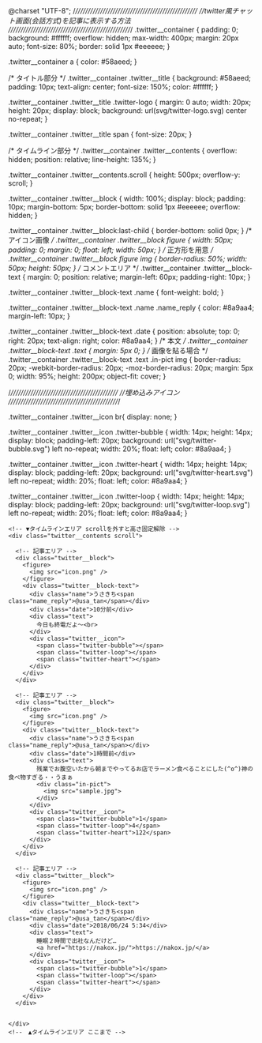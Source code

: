 @charset "UTF-8";
/*/////////////////////////////////////////////////
//twitter風チャット画面(会話方式)を記事に表示する方法
/////////////////////////////////////////////////*/
.twitter__container {
  padding: 0;
  background: #ffffff;
  overflow: hidden;
  max-width: 400px;
  margin: 20px auto;
  font-size: 80%;
  border: solid 1px #eeeeee;
}

.twitter__container a {
  color: #58aeed;
}

/* タイトル部分 */
.twitter__container .twitter__title {
  background: #58aeed;
  padding: 10px;
  text-align: center;
  font-size: 150%;
  color: #ffffff;
}

.twitter__container .twitter__title .twitter-logo {
  margin: 0 auto;
  width: 20px;
  height: 20px;
  display: block;
  background: url(svg/twitter-logo.svg) center no-repeat;
}

.twitter__container .twitter__title span {
  font-size: 20px;
}

/* タイムライン部分 */
.twitter__container .twitter__contents {
  overflow: hidden;
  position: relative;
  line-height: 135%;
}

.twitter__container .twitter__contents.scroll {
  height: 500px;
  overflow-y: scroll;
}

.twitter__container .twitter__block {
  width: 100%;
  display: block;
  padding: 10px;
  margin-bottom: 5px;
  border-bottom: solid 1px #eeeeee;
  overflow: hidden;
}

.twitter__container .twitter__block:last-child {
  border-bottom: solid 0px;
}
/* アイコン画像 */
.twitter__container .twitter__block figure {
  width: 50px;
  padding: 0;
  margin: 0;
  float: left;
  width: 50px;
}
  /* 正方形を用意 */
.twitter__container .twitter__block figure img {
  border-radius: 50%;
  width: 50px;
  height: 50px;
}
/* コメントエリア */
.twitter__container .twitter__block-text {
  margin: 0;
  position: relative;
  margin-left: 60px;
  padding-right: 10px;
}

.twitter__container .twitter__block-text .name {
  font-weight: bold;
}

.twitter__container .twitter__block-text .name .name_reply {
  color: #8a9aa4;
  margin-left: 10px;
}

.twitter__container .twitter__block-text .date {
  position: absolute;
  top: 0;
  right: 20px;
  text-align: right;
  color: #8a9aa4;
}
/* 本文 */
.twitter__container .twitter__block-text .text {
  margin: 5px 0;
}
/* 画像を貼る場合 */
.twitter__container .twitter__block-text .text .in-pict img {
  border-radius: 20px;
  -webkit-border-radius: 20px;
  -moz-border-radius: 20px;
  margin: 5px 0;
  width: 95%;
  height: 200px;
  object-fit: cover;
}

/*///////////////////////////////////////////
//埋め込みアイコン
////////////////////////////////////////////*/

.twitter__container .twitter__icon br{
  display: none;
}

.twitter__container .twitter__icon .twitter-bubble {
  width: 14px;
  height: 14px;
  display: block;
  padding-left: 20px;
  background: url("svg/twitter-bubble.svg") left no-repeat;
  width: 20%;
  float: left;
  color: #8a9aa4;
}

.twitter__container .twitter__icon .twitter-heart {
  width: 14px;
  height: 14px;
  display: block;
  padding-left: 20px;
  background: url("svg/twitter-heart.svg") left no-repeat;
  width: 20%;
  float: left;
  color: #8a9aa4;
}

.twitter__container .twitter__icon .twitter-loop {
  width: 14px;
  height: 14px;
  display: block;
  padding-left: 20px;
  background: url("svg/twitter-loop.svg") left no-repeat;
  width: 20%;
  float: left;
  color: #8a9aa4;
}


<html lang="ja">
<head>
  <meta charset="UTF-8"/>
  <title>twitter風チャット画面(会話方式)を記事に表示する方法 │ ナコさんのブログ nako-log WEB小ネタと生活ライフハック</title>
  <link rel='stylesheet' href='style.css' type='text/css' media='all' />
</head>
<body>

  <!-- ▼twitter風ここから -->
  <div class="twitter__container">
    <!-- タイトル -->
    <div class="twitter__title">
      <span class="twitter-logo"></span>
    </div>

    <!-- ▼タイムラインエリア scrollを外すと高さ固定解除 -->
    <div class="twitter__contents scroll">

      <!-- 記事エリア -->
      <div class="twitter__block">
        <figure>
          <img src="icon.png" />
        </figure>
        <div class="twitter__block-text">
          <div class="name">うさきち<span class="name_reply">@usa_tan</span></div>
          <div class="date">10分前</div>
          <div class="text">
            今日も終電だよ～<br>
          </div>
          <div class="twitter__icon">
            <span class="twitter-bubble"></span>
            <span class="twitter-loop"></span>
            <span class="twitter-heart"></span>
          </div>
        </div>
      </div>

      <!-- 記事エリア -->
      <div class="twitter__block">
        <figure>
          <img src="icon.png" />
        </figure>
        <div class="twitter__block-text">
          <div class="name">うさきち<span class="name_reply">@usa_tan</span></div>
          <div class="date">1時間前</div>
          <div class="text">
            残業でお腹空いたから朝までやってるお店でラーメン食べることにした(^o^)神の食べ物すぎる・・うまぁ
            <div class="in-pict">
              <img src="sample.jpg">
            </div>
          </div>
          <div class="twitter__icon">
            <span class="twitter-bubble">1</span>
            <span class="twitter-loop">4</span>
            <span class="twitter-heart">122</span>
          </div>
        </div>
      </div>

      <!-- 記事エリア -->
      <div class="twitter__block">
        <figure>
          <img src="icon.png" />
        </figure>
        <div class="twitter__block-text">
          <div class="name">うさきち<span class="name_reply">@usa_tan</span></div>
          <div class="date">2018/06/24 5:34</div>
          <div class="text">
            睡眠２時間で出社なんだけど…
            <a href="https://nakox.jp/">https://nakox.jp/</a>
          </div>
          <div class="twitter__icon">
            <span class="twitter-bubble">1</span>
            <span class="twitter-loop"></span>
            <span class="twitter-heart"></span>
          </div>
        </div>
      </div>


    </div>
    <!--　▲タイムラインエリア ここまで -->
  </div>
  <!--　▲twitter風ここまで -->

</body>

</html>

